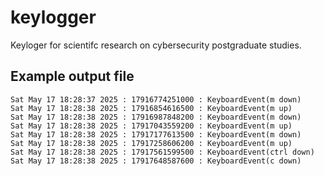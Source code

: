 # keylogger
Keyloger for scientifc research on cybersecurity postgraduate studies.

## Example output file
```
Sat May 17 18:28:37 2025 : 17916774251000 : KeyboardEvent(m down)
Sat May 17 18:28:38 2025 : 17916854616500 : KeyboardEvent(m up)
Sat May 17 18:28:38 2025 : 17916987848200 : KeyboardEvent(m down)
Sat May 17 18:28:38 2025 : 17917043559200 : KeyboardEvent(m up)
Sat May 17 18:28:38 2025 : 17917177613500 : KeyboardEvent(m down)
Sat May 17 18:28:38 2025 : 17917258606200 : KeyboardEvent(m up)
Sat May 17 18:28:38 2025 : 17917561599500 : KeyboardEvent(ctrl down)
Sat May 17 18:28:38 2025 : 17917648587600 : KeyboardEvent(c down)
```
